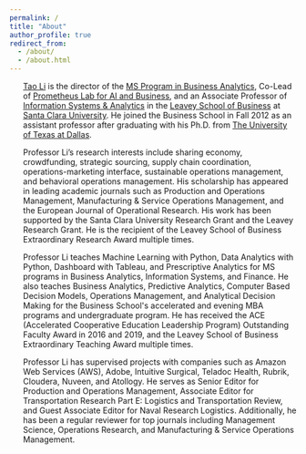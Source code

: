 ```yaml
---
permalink: /
title: "About"
author_profile: true
redirect_from: 
  - /about/
  - /about.html
---
```

<ul>
  <p>
    <a href="https://www.scu.edu/business/isa/faculty/li/">Tao Li</a> is the director of the <a href="https://www.scu.edu/business/ms/ms-business-analytics/">MS Program in Business Analytics</a>, Co-Lead of <a href="https://www.scu.edu/business/faculty-research/plus-labs/#prometheus">Prometheus Lab for AI and Business</a>, and an Associate Professor of <a href="https://www.scu.edu/business/isa/">Information Systems & Analytics</a> in the <a href="https://www.scu.edu/business/">Leavey School of Business</a> at <a href="https://www.scu.edu/">Santa Clara University</a>. He joined the Business School in Fall 2012 as an assistant professor after graduating with his Ph.D. from <a href="https://www.utdallas.edu/">The University of Texas at Dallas</a>.
  </p>

  <p>
    Professor Li’s research interests include sharing economy, crowdfunding, strategic sourcing, supply chain coordination, operations-marketing interface, sustainable operations management, and behavioral operations management. His scholarship has appeared in leading academic journals such as Production and Operations Management, Manufacturing & Service Operations Management, and the European Journal of Operational Research. His work has been supported by the Santa Clara University Research Grant and the Leavey Research Grant. He is the recipient of the Leavey School of Business Extraordinary Research Award multiple times.
  </p>
  
  <p>
    Professor Li teaches Machine Learning with Python, Data Analytics with Python, Dashboard with Tableau, and Prescriptive Analytics for MS programs in Business Analytics, Information Systems, and Finance. He also teaches Business Analytics, Predictive Analytics, Computer Based Decision Models, Operations Management, and Analytical Decision Making for the Business School's accelerated and evening MBA programs and undergraduate program. He has received the ACE (Accelerated Cooperative Education Leadership Program) Outstanding Faculty Award in 2016 and 2019, and the Leavey School of Business Extraordinary Teaching Award multiple times.
  </p>
  
  <p>
    Professor Li has supervised projects with companies such as Amazon Web Services (AWS), Adobe, Intuitive Surgical, Teladoc Health, Rubrik, Cloudera, Nuveen, and Atollogy. He serves as Senior Editor for Production and Operations Management, Associate Editor for Transportation Research Part E: Logistics and Transportation Review, and Guest Associate Editor for Naval Research Logistics. Additionally, he has been a regular reviewer for top journals including Management Science, Operations Research, and Manufacturing & Service Operations Management.
  </p>

</ul>

